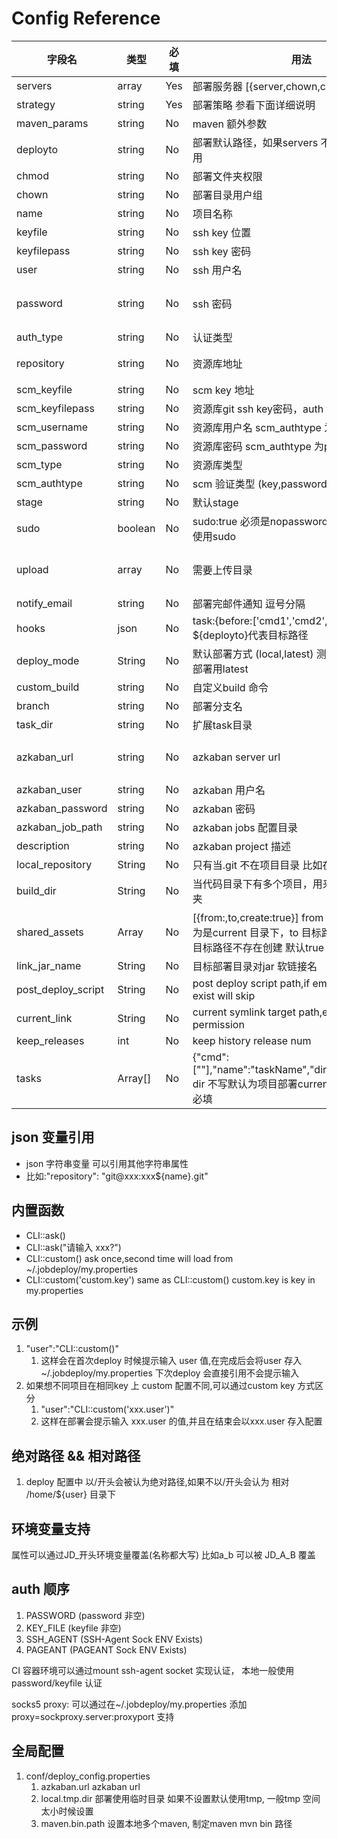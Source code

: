# Config Reference

|  字段名   | 类型      | 必填  | 用法      | 默认值 |
|---    |---    |---    |---    | --- |
|  servers  |  array    | Yes  |部署服务器 [{server,chown,chmod,deployto}]      | |
|  strategy |   string  | Yes   |  部署策略 参看下面详细说明 | |
| maven_params | string| No | maven 额外参数||
|  deployto |  string   | No    |  部署默认路径，如果servers 不写deployto时使用     | |
|  chmod    | string    |  No   |   部署文件夹权限  | 775 |
|  chown    |  string   |  No   |  部署目录用户组   |  |
| name  |   string  |   No  |   项目名称    | application|
| keyfile   |   string  |  No   | ssh key 位置  | |
| keyfilepass   |  string   |  No   |   ssh key 密码 | |
| user  |   string  | No    |  ssh 用户名   | 当前shell登陆用户 |
| password  |  string   |  No   |  ssh 密码     | 如果设置该值，会采用ssh 用户名密码方式，否则则采用ssh key 方式 |
| auth_type   |  string   |  No   |   认证类型 | 默认为空根据上下文检测 |
| repository    | string    |  No   |   资源库地址  | 没有 默认读取 deploy.json 文件所在 repository 地址|
| scm_keyfile | string | No | scm key 地址 | 默认使用ssh key |
| scm_keyfilepass   |  string   |   No  |   资源库git ssh key密码，auth type 为key 时使用   |  |
| scm_username  |  string   |  No   |  资源库用户名 scm_authtype 为password 使用    | |
| scm_password  |  string   |   No  |   资源库密码 scm_authtype 为password 使用 | |
| scm_type  |  string   |  No   | 资源库类型    | git |
| scm_authtype | string | No | scm 验证类型 (key,password) |  key |
| stage |  string   | No    | 默认stage     | |
| sudo  |boolean    | No    | sudo:true  必须是nopassword 方式，尽量避免使用sudo    | false |
| upload    | array     |  No   |  需要上传目录     | 如果需要分stage 目录 可以在script 名称前加@,指定stage 为 用 stage:script 方式指定 |
| notify_email  | string    | No    | 部署完邮件通知 逗号分隔       | |
| hooks | json      |  No   |   task:{before:['cmd1','cmd2',....],after:[]} ${deployto}代表目标路径 | |
| deploy_mode | String | No | 默认部署方式 (local,latest) 测试/CI用local, 独立部署用latest | local |
| custom_build  |   string  | No    |   自定义build 命令    | |
| branch    |   string  | No    |  部署分支名   | |
| task_dir  |  string   |  No   |  扩展task目录     | tasks |
| azkaban_url | string | No | azkaban server url | 默认读取 conf/deploy_config.properties 配置中 |
| azkaban_user  |  string   | No    |   azkaban 用户名  | |
| azkaban_password  | string    | No    |   azkaban 密码    | |
| azkaban_job_path  | string    | No    |   azkaban jobs 配置目录   | 默认在项目代码 jobs 文件夹下 |
| description   |   string  |No |   azkaban project 描述    | |
| local_repository  | String    |  No   | 只有当.git 不在项目目录 比如在上层 填写 ..    | 默认当前目录找不到会找上一层 |
| build_dir | String    |  No   |  当代码目录下有多个项目，用来指定build的文件夹    | 默认会根据本地.git 在上层，会使用当前文件夹名去查找build |
| shared_assets | Array | No | [{from:,to,create:true}] from 如果以/开头 则认为是current 目录下，to 目标路径，create 可选 目标路径不存在创建  默认true ||
| link_jar_name | String    |  No   | 目标部署目录对jar 软链接名    | job.jar |
| post_deploy_script | String | No | post deploy script path,if empty or script not exist will skip | |
| current_link | String | No | current symlink target path,ensure has permission |  |
| keep_releases | int | No | keep history release num | 20|
| tasks | Array[] | No | {"cmd":[""],"name":"taskName","dir":"/path/execdir"}  dir 不写默认为项目部署current 目录 name,cmd 必填| |



## json 变量引用
* json 字符串变量 可以引用其他字符串属性
* 比如:"repository": "git@xxx:xxx${name}.git"



## 内置函数
* CLI::ask()
* CLI::ask("请输入 xxx?")
* CLI::custom() ask once,second time will load from ~/.jobdeploy/my.properties
* CLI::custom('custom.key') same as CLI::custom()   custom.key is key in my.properties


## 示例

1. "user":"CLI::custom()"
   1. 这样会在首次deploy 时候提示输入 user 值,在完成后会将user 存入 ~/.jobdeploy/my.properties 下次deploy 会直接引用不会提示输入
1. 如果想不同项目在相同key 上 custom 配置不同,可以通过custom key 方式区分
   1. "user":"CLI::custom('xxx.user')"
   1. 这样在部署会提示输入 xxx.user 的值,并且在结束会以xxx.user 存入配置


## 绝对路径 && 相对路径
1. deploy 配置中 以/开头会被认为绝对路径,如果不以/开头会认为 相对 /home/${user} 目录下

## 环境变量支持
属性可以通过JD_开头环境变量覆盖(名称都大写)
比如a_b 可以被 JD_A_B 覆盖



## auth 顺序
1. PASSWORD (password 非空)
2. KEY_FILE (keyfile 非空)
3. SSH_AGENT (SSH-Agent Sock ENV Exists)
4. PAGEANT (PAGEANT Sock ENV Exists)

CI 容器环境可以通过mount ssh-agent socket 实现认证，
本地一般使用password/keyfile 认证

socks5 proxy: 可以通过在~/.jobdeploy/my.properties
添加 proxy=sockproxy.server:proxyport  支持


## 全局配置
1. conf/deploy_config.properties
   1. azkaban.url   azkaban url
   1. local.tmp.dir   部署使用临时目录 如果不设置默认使用tmp, 一般tmp 空间太小时候设置
   1. maven.bin.path  设置本地多个maven, 制定maven mvn bin 路径



